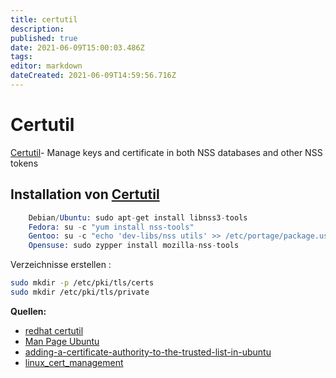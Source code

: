 ```yaml
---
title: certutil
description: 
published: true
date: 2021-06-09T15:00:03.486Z
tags: 
editor: markdown
dateCreated: 2021-06-09T14:59:56.716Z
---
```


# Certutil

[Certutil](../certutil)- Manage keys and certificate in both NSS databases and other NSS tokens

## Installation von [Certutil](../certutil)

```s
    Debian/Ubuntu: sudo apt-get install libnss3-tools
    Fedora: su -c "yum install nss-tools"
    Gentoo: su -c "echo 'dev-libs/nss utils' >> /etc/portage/package.use && emerge dev-libs/nss" (You need to launch all commands below with the nss prefix, e.g., nsscertutil.)
    Opensuse: sudo zypper install mozilla-nss-tools
```

Verzeichnisse erstellen :

```sh
sudo mkdir -p /etc/pki/tls/certs
sudo mkdir /etc/pki/tls/private
```

**Quellen:**

* [redhat certutil](https://access.redhat.com/documentation/en-US/Red_Hat_Directory_Server/8.1/html/Administration_Guide/Managing_SSL-Using_certutil.html)
* [Man Page Ubuntu](http://manpages.ubuntu.com/manpages/zesty/man1/certutil.1.html)
* [adding-a-certificate-authority-to-the-trusted-list-in-ubuntu](http://blog.tkassembled.com/410/adding-a-certificate-authority-to-the-trusted-list-in-ubuntu/)
* [linux_cert_management](https://chromium.googlesource.com/chromium/src/+/master/docs/linux_cert_management.md)
